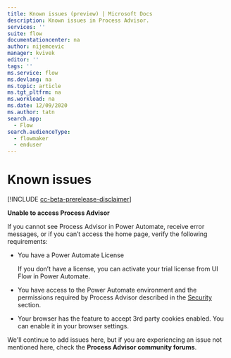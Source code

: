 ```yaml
---
title: Known issues (preview) | Microsoft Docs
description: Known issues in Process Advisor.
services: ''
suite: flow
documentationcenter: na
author: nijemcevic 
manager: kvivek
editor: ''
tags: ''
ms.service: flow
ms.devlang: na
ms.topic: article
ms.tgt_pltfrm: na
ms.workload: na
ms.date: 12/09/2020
ms.author: tatn
search.app: 
  - Flow
search.audienceType: 
  - flowmaker
  - enduser
---
```


# Known issues

[!INCLUDE [cc-beta-prerelease-disclaimer](includes/cc-beta-prerelease-disclaimer.md)]

**Unable to access Process Advisor**

If you cannot see Process Advisor in Power Automate, receive error messages, or if you can’t access the home page, verify the following requirements:

- You have a Power Automate License

   If you don’t have a license, you can activate your trial license from UI Flow in Power Automate.
- You have access to the Power Automate environment and the permissions required by Process Advisor described in the [Security](process-advisor-security.md) section.
- Your browser has the feature to accept 3rd party cookies enabled.
  You can enable it in your browser settings.

We'll continue to add issues here, but if you are experiencing an issue not mentioned here, check the **Process Advisor community forums**.